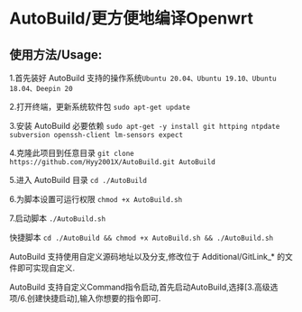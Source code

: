 # AutoBuild/更方便地编译Openwrt

使用方法/Usage: 
-
1.首先装好 AutoBuild 支持的操作系统`Ubuntu 20.04、Ubuntu 19.10、Ubuntu 18.04、Deepin 20`

2.打开终端，更新系统软件包
	`sudo apt-get update`

3.安装 AutoBuild 必要依赖
	`sudo apt-get -y install git httping ntpdate subversion openssh-client lm-sensors expect`

4.克隆此项目到任意目录
	`git clone https://github.com/Hyy2001X/AutoBuild.git AutoBuild`

5.进入 AutoBuild 目录
	`cd ./AutoBuild`

6.为脚本设置可运行权限
	`chmod +x AutoBuild.sh`

7.启动脚本
	`./AutoBuild.sh`


快捷脚本
	`cd ./AutoBuild && chmod +x AutoBuild.sh && ./AutoBuild.sh`
	
AutoBuild 支持使用自定义源码地址以及分支,修改位于 Additional/GitLink_* 的文件即可实现自定义.

AutoBuild 支持自定义Command指令启动,首先启动AutoBuild,选择[3.高级选项/6.创建快捷启动],输入你想要的指令即可.
